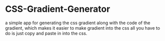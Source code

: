 # CSS-Gradient-Generator
a simple app for generating the css gradient along with the code of the gradient, which makes it easier to make gradient into the css all you have to do is just copy and paste in into the css.
